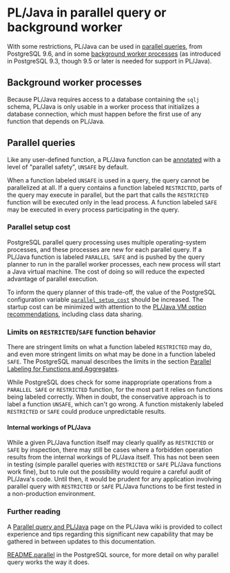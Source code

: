 # PL/Java in parallel query or background worker

With some restrictions, PL/Java can be used in [parallel queries][parq], from
PostgreSQL 9.6, and in some [background worker processes][bgworker] (as
introduced in PostgreSQL 9.3, though 9.5 or later is needed for support
in PL/Java).

[bgworker]: https://www.postgresql.org/docs/current/static/bgworker.html
[parq]: https://www.postgresql.org/docs/current/static/parallel-query.html

## Background worker processes

Because PL/Java requires access to a database containing the `sqlj` schema,
PL/Java is only usable in a worker process that initializes a database
connection, which must happen before the first use of any function that
depends on PL/Java.

## Parallel queries

Like any user-defined function, a PL/Java function can be
[annotated][paranno] with a level of "parallel safety", `UNSAFE` by default.

When a function labeled `UNSAFE` is used in a query, the query cannot be
parallelized at all. If a query contains a function labeled `RESTRICTED`, parts
of the query may execute in parallel, but the part that calls the `RESTRICTED`
function will be executed only in the lead process. A function labeled `SAFE`
may be executed in every process participating in the query.

[paranno]: ../pljava-api/apidocs/index.html?org/postgresql/pljava/annotation/Function.html#parallel()

### Parallel setup cost

PostgreSQL parallel query processing uses multiple operating-system processes,
and these processes are new for each parallel query. If a PL/Java function is
labeled `PARALLEL SAFE` and is pushed by the query planner to run in the
parallel worker processes, each new process will start a Java virtual machine.
The cost of doing so will reduce the expected advantage of parallel execution.

To inform the query planner of this trade-off, the value of the PostgreSQL
configuration variable [`parallel_setup_cost`][parsetcost] should be increased.
The startup cost can be minimized with attention to the
[PL/Java VM option recommendations][vmopt], including class data sharing.

[parsetcost]: https://www.postgresql.org/docs/current/static/runtime-config-query.html#GUC-PARALLEL-SETUP-COST
[vmopt]: ../install/vmoptions.html

### Limits on `RESTRICTED`/`SAFE` function behavior

There are stringent limits on what a function labeled `RESTRICTED` may do,
and even more stringent limits on what may be done in a function labeled `SAFE`.
The PostgreSQL manual describes the limits in the section
[Parallel Labeling for Functions and Aggregates][parlab].

[parlab]: https://www.postgresql.org/docs/current/static/parallel-safety.html#PARALLEL-LABELING

While PostgreSQL does check for some inappropriate operations from a
`PARALLEL SAFE` or `RESTRICTED` function, for the most part it relies on
functions being labeled correctly. When in doubt, the conservative approach
is to label a function `UNSAFE`, which can't go wrong. A function mistakenly
labeled `RESTRICTED` or `SAFE` could produce unpredictable results.

#### Internal workings of PL/Java

While a given PL/Java function itself may clearly qualify as `RESTRICTED` or
`SAFE` by inspection, there may still be cases where a forbidden operation
results from the internal workings of PL/Java itself. This has not been seen
in testing (simple parallel queries with `RESTRICTED` or `SAFE` PL/Java
functions work fine), but to rule out the possibility would require a careful
audit of PL/Java's code. Until then, it would be prudent for any application
involving parallel query with `RESTRICTED` or `SAFE` PL/Java functions
to be first tested in a non-production environment.

### Further reading

A [Parallel query and PL/Java][pqwiki] page on the PL/Java wiki is provided
to collect experience and tips regarding this significant new capability
that may be gathered in between updates to this documentation.

[README.parallel][rmp] in the PostgreSQL source, for more detail on why parallel
query works the way it does.

[rmp]: https://git.postgresql.org/gitweb/?p=postgresql.git;a=blob;f=src/backend/access/transam/README.parallel
[pqwiki]: https://github.com/tada/pljava/wiki/Parallel-query-and-PLJava
